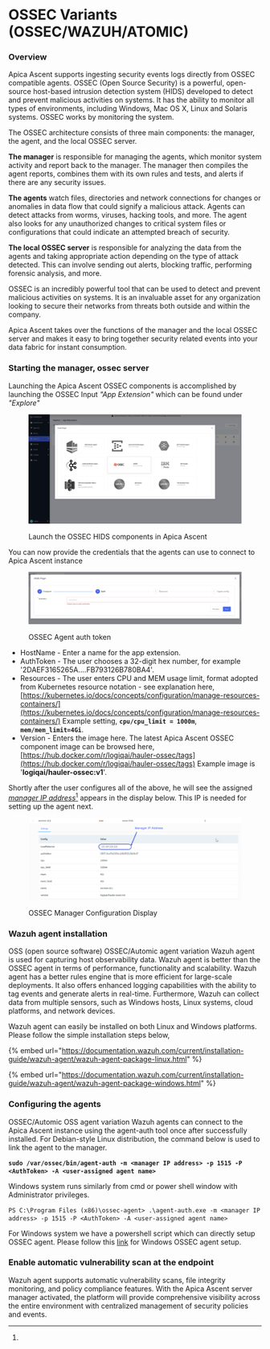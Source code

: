 # OSSEC Variants (OSSEC/WAZUH/ATOMIC)

### Overview

Apica Ascent supports ingesting security events logs directly from OSSEC compatible agents. OSSEC (Open Source Security) is a powerful, open-source host-based intrusion detection system (HIDS) developed to detect and prevent malicious activities on systems. It has the ability to monitor all types of environments, including Windows, Mac OS X, Linux and Solaris systems. OSSEC works by monitoring the system.

The OSSEC architecture consists of three main components: the manager, the agent, and the local OSSEC server.

**The manager** is responsible for managing the agents, which monitor system activity and report back to the manager. The manager then compiles the agent reports, combines them with its own rules and tests, and alerts if there are any security issues.

**The agents** watch files, directories and network connections for changes or anomalies in data flow that could signify a malicious attack. Agents can detect attacks from worms, viruses, hacking tools, and more. The agent also looks for any unauthorized changes to critical system files or configurations that could indicate an attempted breach of security.

**The local OSSEC server** is responsible for analyzing the data from the agents and taking appropriate action depending on the type of attack detected. This can involve sending out alerts, blocking traffic, performing forensic analysis, and more.

OSSEC is an incredibly powerful tool that can be used to detect and prevent malicious activities on systems. It is an invaluable asset for any organization looking to secure their networks from threats both outside and within the company.

Apica Ascent takes over the functions of the manager and the local OSSEC server and makes it easy to bring together security related events into your data fabric for instant consumption.

### Starting the manager, ossec server

Launching the Apica Ascent OSSEC components is accomplished by launching the OSSEC Input _"App Extension"_ which can be found under _"Explore"_

<figure><img src="../../.gitbook/assets/Screen Shot 2023-01-02 at 10.19.49 PM.png" alt=""><figcaption><p>Launch the OSSEC HIDS components in Apica Ascent</p></figcaption></figure>

You can now provide the credentials that the agents can use to connect to Apica Ascent instance

<figure><img src="../../.gitbook/assets/Screen Shot 2023-01-02 at 10.24.04 PM.png" alt=""><figcaption><p>OSSEC Agent auth token</p></figcaption></figure>

* HostName - Enter a name for the app extension.
* AuthToken - The user chooses a 32-digit hex number, for example '2DAEF3165265A....FB793126B780BA4'.
* Resources - The user enters CPU and MEM usage limit, format adopted from Kubernetes resource notation - see explanation here, [https://kubernetes.io/docs/concepts/configuration/manage-resources-containers/](https://kubernetes.io/docs/concepts/configuration/manage-resources-containers/)  Example setting, **`cpu/cpu_limit = 1000m`**, **`mem/mem_limit=4Gi`**.
* Version - Enters the image here.  The latest Apica Ascent OSSEC component image can be browsed here, [https://hub.docker.com/r/logiqai/hauler-ossec/tags](https://hub.docker.com/r/logiqai/hauler-ossec/tags)  Example image is '**logiqai/hauler-ossec:v1**'.

Shortly after the user configures all of the above, he will see the assigned [_manager IP address_](#user-content-fn-1)[^1] appears in the display below.  This IP is needed for setting up the agent next.

<figure><img src="../../.gitbook/assets/ossec-display-2023-01-03_12-11-18.jpg" alt=""><figcaption><p>OSSEC Manager Configuration Display</p></figcaption></figure>

### Wazuh agent installation

OSS (open source software) OSSEC/Automic agent variation Wazuh agent is used for capturing host observability data.   Wazuh agent is better than the OSSEC agent in terms of performance, functionality and scalability. Wazuh agent has a better rules engine that is more efficient for large-scale deployments. It also offers enhanced logging capabilities with the ability to tag events and generate alerts in real-time. Furthermore, Wazuh can collect data from multiple sensors, such as Windows hosts, Linux systems, cloud platforms, and network devices.&#x20;

Wazuh agent can easily be installed on both Linux and Windows platforms.  Please follow the simple installation steps below,

{% embed url="https://documentation.wazuh.com/current/installation-guide/wazuh-agent/wazuh-agent-package-linux.html" %}

{% embed url="https://documentation.wazuh.com/current/installation-guide/wazuh-agent/wazuh-agent-package-windows.html" %}

### Configuring the agents

OSSEC/Automic OSS agent variation Wazuh agents can connect to the Apica Ascent instance using the agent-auth tool once after successfully installed.  For Debian-style Linux distribution, the command below is used to link the agent to the manager.&#x20;

<pre><code><strong>sudo /var/ossec/bin/agent-auth -m &#x3C;manager IP address> -p 1515 -P &#x3C;AuthToken> -A &#x3C;user-assigned agent name>
</strong></code></pre>

Windows system runs similarly from cmd or power shell window with Administrator privileges.

```
PS C:\Program Files (x86)\ossec-agent> .\agent-auth.exe -m <manager IP address> -p 1515 -P <AuthToken> -A <user-assigned agent name>
```

For Windows system we have a powershell script which can directly setup OSSEC agent. Please follow this [link](https://docs.logiq.ai/integrations/ossec-variants-ossec-wazuh-atomic/logiq-ossec-agent-for-windows) for Windows OSSEC agent setup.

### Enable automatic vulnerability scan at the endpoint

Wazuh agent supports automatic vulnerability scans, file integrity monitoring, and policy compliance features.  With the Apica Ascent server manager activated, the platform will provide comprehensive visibility across the entire environment with centralized management of security policies and events.&#x20;







[^1]: 
